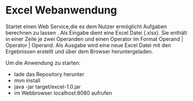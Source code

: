 # Excel Webanwendung
Startet einen Web Service,die es dem Nutzer ermöglicht Aufgaben berechnen zu lassen . Als Eingabe dient eine Excel Datei (.xlsx). Sie enthält in einer Zeile je zwei Operanden und einen Operator im Format Operand | Operator | Operand.  Als Ausgabe wird eine neue Excel Datei mit den Ergebnissen erstellt und über dem Browser heruntergeladen.

Um die Anwendung zu starten: 

+ lade das Repository herunter
+ mvn install
+ java -jar target/excel-1.0.jar
+ im Webbrowser localhost:8080 aufrufen




